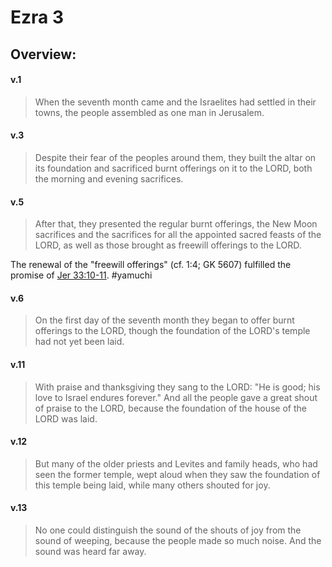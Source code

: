 # Ezra 3

## Overview:


#### v.1
>When the seventh month came and the Israelites had settled in their towns, the people assembled as one man in Jerusalem.

#### v.3
>Despite their fear of the peoples around them, they built the altar on its foundation and sacrificed burnt offerings on it to the LORD, both the morning and evening sacrifices.

#### v.5
>After that, they presented the regular burnt offerings, the New Moon sacrifices and the sacrifices for all the appointed sacred feasts of the LORD, as well as those brought as freewill offerings to the LORD.

The renewal of the "freewill offerings" (cf. 1:4; GK 5607) fulfilled the promise of [Jer 33:10-11](Jeremiah33#v.10-11).
#yamuchi

#### v.6
>On the first day of the seventh month they began to offer burnt offerings to the LORD, though the foundation of the LORD's temple had not yet been laid.

#### v.11
>With praise and thanksgiving they sang to the LORD: "He is good; his love to Israel endures forever." And all the people gave a great shout of praise to the LORD, because the foundation of the house of the LORD was laid.

#### v.12
>But many of the older priests and Levites and family heads, who had seen the former temple, wept aloud when they saw the foundation of this temple being laid, while many others shouted for joy.

#### v.13
>No one could distinguish the sound of the shouts of joy from the sound of weeping, because the people made so much noise. And the sound was heard far away.



